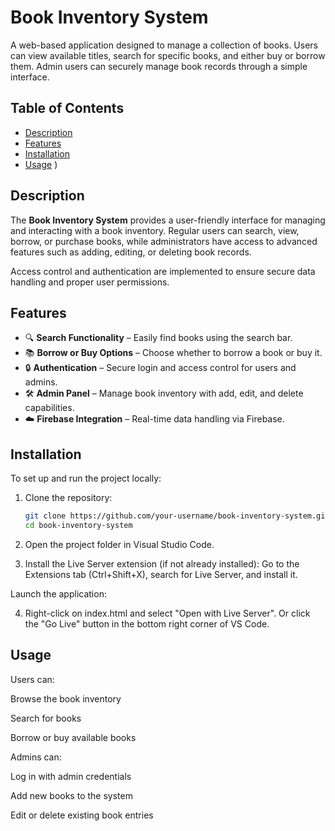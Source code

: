 # Book Inventory System

A web-based application designed to manage a collection of books. Users can view available titles, search for specific books, and either buy or borrow them. Admin users can securely manage book records through a simple interface.

## Table of Contents

- [Description](#description)
- [Features](#features)
- [Installation](#installation)
- [Usage](#usage)
)

## Description

The **Book Inventory System** provides a user-friendly interface for managing and interacting with a book inventory. Regular users can search, view, borrow, or purchase books, while administrators have access to advanced features such as adding, editing, or deleting book records.

Access control and authentication are implemented to ensure secure data handling and proper user permissions.

## Features

- 🔍 **Search Functionality** – Easily find books using the search bar.
- 📚 **Borrow or Buy Options** – Choose whether to borrow a book or buy it.
- 🔒 **Authentication** – Secure login and access control for users and admins.
- 🛠 **Admin Panel** – Manage book inventory with add, edit, and delete capabilities.
- ☁️ **Firebase Integration** – Real-time data handling via Firebase.

## Installation

To set up and run the project locally:

1. Clone the repository:
   ```bash
   git clone https://github.com/your-username/book-inventory-system.git
   cd book-inventory-system
2. Open the project folder in Visual Studio Code.

3. Install the Live Server extension (if not already installed):
Go to the Extensions tab (Ctrl+Shift+X), search for Live Server, and install it.

Launch the application:

4. Right-click on index.html and select "Open with Live Server".
Or click the "Go Live" button in the bottom right corner of VS Code.

## Usage
Users can:

  Browse the book inventory
  
  Search for books
  
  Borrow or buy available books

Admins can:

  Log in with admin credentials
  
  Add new books to the system
  
  Edit or delete existing book entries
